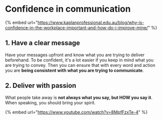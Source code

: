 # Confidence in communication

{% embed url="https://www.kaplanprofessional.edu.au/blog/why-is-confidence-in-the-workplace-important-and-how-do-i-improve-mine/" %}

## 1. Have a clear message

Have your messages upfront and know what you are trying to deliver beforehand. To be confident, it's a lot easier if you keep in mind what you are trying to convey. Then you can ensure that with every word and action you are **being consistent with what you are trying to communicate**.

## 2. Deliver with passion

What people take away is **not always what you say, but HOW you say it**. When speaking, you should bring your spirit.

{% embed url="https://www.youtube.com/watch?v=8MpfFzxTe-4" %}



